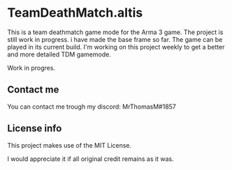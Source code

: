 # TeamDeathMatch.altis
This is a team deathmatch game mode for the Arma 3 game. The project is still work in progress. i have made the base frame so far. The game can be played in its current build. I'm working on this project weekly to get a better and more detailed TDM gamemode.

Work in progres.

## Contact me
You can contact me trough my discord: MrThomasM#1857

## License info
This project makes use of the MIT License.

I would appreciate it if all original credit remains as it was.
